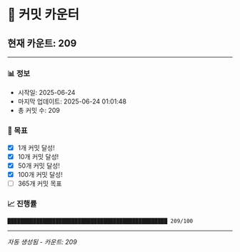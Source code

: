 # 🔢 커밋 카운터

## 현재 카운트: 209

---

### 📊 정보
- 시작일: 2025-06-24
- 마지막 업데이트: 2025-06-24 01:01:48
- 총 커밋 수: 209

### 🎯 목표
- [x] 1개 커밋 달성!
- [x] 10개 커밋 달성!
- [x] 50개 커밋 달성!
- [x] 100개 커밋 달성!
- [ ] 365개 커밋 목표

### 📈 진행률
```
██████████████████████████████████████████████████ 209/100
```

---
*자동 생성됨 - 카운트: 209*
